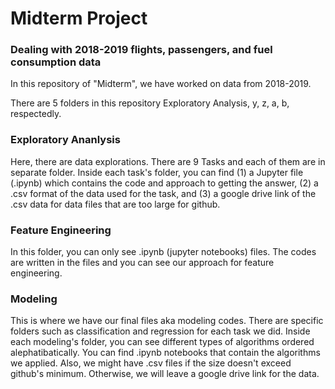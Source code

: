 # Midterm Project 

### Dealing with 2018-2019 flights, passengers, and fuel consumption data 

In this repository of "Midterm", we have worked on data from 2018-2019. 

There are 5 folders in this repository Exploratory Analysis, y, z, a, b, respectedly.

### Exploratory Ananlysis
Here, there are data explorations. There are 9 Tasks and each of them are in separate folder. Inside each task's folder, you can find (1) a Jupyter file (.ipynb) which contains the code and approach to getting the answer, (2) a .csv format of the data used for the task, and (3) a google drive link of the .csv data for data files that are too large for github. 

### Feature Engineering
In this folder, you can only see .ipynb (jupyter notebooks) files. The codes are written in the files and you can see our approach for feature engineering.

### Modeling
This is where we have our final files aka modeling codes. There are specific folders such as classification and regression for each task we did. Inside each modeling's folder, you can see different types of algorithms ordered alephatibatically. You can find .ipynb notebooks that contain the algorithms we applied. Also, we might have .csv files if the size doesn't exceed github's minimum. Otherwise, we will leave a google drive link for the data.
